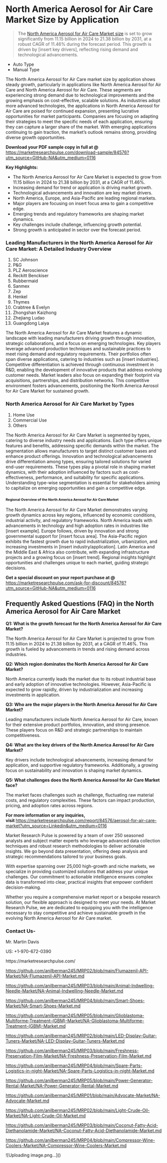 <h1>North America Aerosol for Air Care Market&nbsp;Size by Application</h1><blockquote><p>The <a href="https://marketresearchpulse.com/download-sample/84576?utm_source=GitHub-NA&amp;utm_medium=0116">North America Aerosol for Air Care Market size</a> is set to grow significantly from 11.15 billion in 2024 to 21.38 billion by 2031, at a robust CAGR of 11.46% during the forecast period. This growth is driven by [insert key drivers], reflecting rising demand and technological advancements.</p></blockquote><ul><li>Auto Type<li> Manual Type</li></ul><p>The North America Aerosol for Air Care market size by application shows steady growth, particularly in applications like North America Aerosol for Air Care and North America Aerosol for Air Care. These segments are experiencing strong demand due to technological improvements and the growing emphasis on cost-effective, scalable solutions. As industries adopt more advanced technologies, the applications in North America Aerosol for Air Care are poised for continued expansion, presenting lucrative opportunities for market participants. Companies are focusing on adapting their strategies to meet the specific needs of each application, ensuring they can capture a larger share of the market. With emerging applications continuing to gain traction, the market’s outlook remains strong, providing diverse growth opportunities.</p><p><strong>Download your PDF sample copy in full at @ </strong><a href="https://marketresearchpulse.com/download-sample/84576?utm_source=GitHub-NA&amp;utm_medium=0116">https://marketresearchpulse.com/download-sample/84576?utm_source=GitHub-NA&amp;utm_medium=0116</a></p><p><strong>Key Highlights: </strong></p><ul><li>The North America Aerosol for Air Care Market is expected to grow from 11.15 billion in 2024 to 21.38 billion by 2031, at a CAGR of 11.46%.</li><li>Increasing demand for trend or application is driving market growth.</li><li>Technological advancements and innovation are key market drivers.</li><li>North America, Europe, and Asia-Pacific are leading regional markets.</li><li>Major players are focusing on insert focus area to gain a competitive edge.</li><li>Emerging trends and regulatory frameworks are shaping market dynamics.</li><li>Key challenges include challenge, influencing growth potential.</li><li>Strong growth is anticipated in sector over the forecast period.</li></ul><h3>Leading Manufacturers in the North America Aerosol for Air Care Market: A Detailed Industry Overview</h3><ol><li>SC Johnson</li><li>P&G</li><li>PLZ Aeroscience</li><li>Reckitt Benckiser</li><li>Rubbermaid</li><li>Sanmex</li><li>Zep</li><li>Henkel</li><li>Thymes</li><li>Crabtree & Evelyn</li><li>Zhongshan Kaizhong</li><li>Zhejiang Ludao</li><li>Guangdong Laiya</li></ol><div class="flex max-w-full flex-col flex-grow"><div class="min-h-8 text-message flex w-full flex-col items-end gap-2 whitespace-normal break-words [.text-message+&amp;]:mt-5" dir="auto" data-message-author-role="assistant" data-message-id="fd8432e4-4910-450d-b182-61b7bfb0a01f" data-message-model-slug="gpt-4o"><div class="flex w-full flex-col gap-1 empty:hidden first:pt-[3px]"><div class="markdown prose w-full break-words dark:prose-invert light"><p>The North America Aerosol for Air Care Market features a dynamic landscape with leading manufacturers driving growth through innovation, strategic collaborations, and a focus on emerging technologies. Key players leverage advanced production techniques and sustainable practices to meet rising demand and regulatory requirements. Their portfolios often span diverse applications, catering to industries such as [insert industries]. Competitive differentiation is achieved through continuous investment in R&amp;D, enabling the development of innovative products that address evolving customer needs. Market leaders also focus on expanding their footprint via acquisitions, partnerships, and distribution networks. This competitive environment fosters advancements, positioning the North America Aerosol for Air Care Market for sustained growth.</p></div></div></div></div><h3>North America Aerosol for Air Care Market by Types</h3><ol><li>Home Use<li> Commercial Use<li> Others</li></ol><div class="flex max-w-full flex-col flex-grow"><div class="min-h-8 text-message flex w-full flex-col items-end gap-2 whitespace-normal break-words [.text-message+&amp;]:mt-5" dir="auto" data-message-author-role="assistant" data-message-id="084470be-0bb7-4664-bddf-5156b4f41249" data-message-model-slug="gpt-4o-mini"><div class="flex w-full flex-col gap-1 empty:hidden first:pt-[3px]"><div class="markdown prose w-full break-words dark:prose-invert light"><p>The North America Aerosol for Air Care Market is segmented by types, catering to diverse industry needs and applications. Each type offers unique features and benefits, addressing specific demands within the market. The segmentation allows manufacturers to target distinct customer bases and enhance product offerings. Innovation and technological advancements drive differentiation among types, ensuring tailored solutions for varied end-user requirements. These types play a pivotal role in shaping market dynamics, with their adoption influenced by factors such as cost-effectiveness, performance, and suitability for specific applications. Understanding type-wise segmentation is essential for stakeholders aiming to capitalize on emerging opportunities and gain a competitive edge.</p></div></div></div></div><h3><span style="font-size: 11px;">Regional Overview of the North America Aerosol for Air Care Market</span></h3><div class="flex max-w-full flex-col flex-grow"><div class="min-h-8 text-message flex w-full flex-col items-end gap-2 whitespace-normal break-words [.text-message+&amp;]:mt-5" dir="auto" data-message-author-role="assistant" data-message-id="e9038762-ce64-4e30-91c9-9bd413514231" data-message-model-slug="gpt-4o-mini"><div class="flex w-full flex-col gap-1 empty:hidden first:pt-[3px]"><div class="markdown prose w-full break-words dark:prose-invert light"><p>The North America Aerosol for Air Care Market demonstrates varying growth dynamics across key regions, influenced by economic conditions, industrial activity, and regulatory frameworks. North America leads with advancements in technology and high adoption rates in industries like [insert example]. Europe follows, driven by innovation and strong governmental support for [insert focus area]. The Asia-Pacific region exhibits the fastest growth due to rapid industrialization, urbanization, and increasing investments in [insert industry/application]. Latin America and the Middle East &amp; Africa also contribute, with expanding infrastructure projects and a growing focus on [insert trend]. Regional insights highlight opportunities and challenges unique to each market, guiding strategic decisions.</p></div></div></div></div><p><strong>Get a special discount on your report purchase at @ </strong><a href="https://marketresearchpulse.com/ask-for-discount/84576?utm_source=GitHub-NA&amp;utm_medium=0116">https://marketresearchpulse.com/ask-for-discount/84576?utm_source=GitHub-NA&amp;utm_medium=0116</a></p><h2>Frequently Asked Questions (FAQ) in the North America Aerosol for Air Care Market</h2><p><strong>Q1: What is the growth forecast for the North America Aerosol for Air Care Market?</strong></p><p>The North America Aerosol for Air Care Market is projected to grow from 11.15 billion in 2024 to 21.38 billion by 2031, at a CAGR of 11.46%. This growth is fueled by advancements in trends and rising demand across industries.</p><p><strong>Q2: Which region dominates the North America Aerosol for Air Care Market?</strong></p><p>North America currently leads the market due to its robust industrial base and early adoption of innovative technologies. However, Asia-Pacific is expected to grow rapidly, driven by industrialization and increasing investments in application.</p><p><strong>Q3: Who are the major players in the North America Aerosol for Air Care Market?</strong></p><p>Leading manufacturers include North America Aerosol for Air Care, known for their extensive product portfolios, innovation, and strong presence. These players focus on R&amp;D and strategic partnerships to maintain competitiveness.</p><p><strong>Q4: What are the key drivers of the North America Aerosol for Air Care Market?</strong></p><p>Key drivers include technological advancements, increasing demand for application, and supportive regulatory frameworks. Additionally, a growing focus on sustainability and innovation is shaping market dynamics.</p><p><strong>Q5: What challenges does the North America Aerosol for Air Care Market face?</strong></p><p>The market faces challenges such as challenge, fluctuating raw material costs, and regulatory complexities. These factors can impact production, pricing, and adoption rates across regions.</p><p><strong>For more information or any inquiries, visit&nbsp;</strong><a href="https://marketresearchpulse.com/report/84576/aerosol-for-air-care-market?utm_source=Linkedin&utm_medium=0116">https://marketresearchpulse.com/report/84576/aerosol-for-air-care-market?utm_source=Linkedin&utm_medium=0116</a></p><p>Market Research Pulse is powered by a team of over 250 seasoned analysts and subject matter experts who leverage advanced data collection techniques and robust research methodologies to deliver actionable insights. We go beyond data presentation, offering deep analysis and strategic recommendations tailored to your business goals.</p><p>With expertise spanning over 25,000 high-growth and niche markets, we specialize in providing customized solutions that address your unique challenges. Our commitment to actionable intelligence ensures complex data is transformed into clear, practical insights that empower confident decision-making.</p><p>Whether you require a comprehensive market report or a bespoke research solution, our flexible approach is designed to meet your needs. At Market Research Pulse, we are dedicated to equipping you with the intelligence necessary to stay competitive and achieve sustainable growth in the evolving North America Aerosol for Air Care market.</p><h3><strong>Contact Us-</strong></h3><p>Mr. Martin Davis</p><p>US: +1-970-672-0390</p><p>https://marketresearchpulse.com/</p><p><a href="https://github.com/anilberman245/MRP02/blob/main/Flumazenil-API-Market/NA-Flumazenil-API-Market.md">https://github.com/anilberman245/MRP02/blob/main/Flumazenil-API-Market/NA-Flumazenil-API-Market.md</a></p><p><a href="https://github.com/anilberman245/MRP03/blob/main/Animal-Indwelling-Needle-Market/NA-Animal-Indwelling-Needle-Market.md">https://github.com/anilberman245/MRP03/blob/main/Animal-Indwelling-Needle-Market/NA-Animal-Indwelling-Needle-Market.md</a></p><p><a href="https://github.com/anilberman245/MRP04/blob/main/Smart-Shoes-Market/NA-Smart-Shoes-Market.md">https://github.com/anilberman245/MRP04/blob/main/Smart-Shoes-Market/NA-Smart-Shoes-Market.md</a></p><p><a href="https://github.com/anilberman245/MRP05/blob/main/Glioblastoma-Multiforme-Treatment-(GBM)-Market/NA-Glioblastoma-Multiforme-Treatment-(GBM)-Market.md">https://github.com/anilberman245/MRP05/blob/main/Glioblastoma-Multiforme-Treatment-(GBM)-Market/NA-Glioblastoma-Multiforme-Treatment-(GBM)-Market.md</a></p><p><a href="https://github.com/anilberman245/MRP02/blob/main/LED-Display-Guitar-Tuners-Market/NA-LED-Display-Guitar-Tuners-Market.md">https://github.com/anilberman245/MRP02/blob/main/LED-Display-Guitar-Tuners-Market/NA-LED-Display-Guitar-Tuners-Market.md</a></p><p><a href="https://github.com/anilberman245/MRP03/blob/main/Freshness-Preservation-Film-Market/NA-Freshness-Preservation-Film-Market.md">https://github.com/anilberman245/MRP03/blob/main/Freshness-Preservation-Film-Market/NA-Freshness-Preservation-Film-Market.md</a></p><p><a href="https://github.com/anilberman245/MRP04/blob/main/Spare-Parts-Logistics-in-night-Market/NA-Spare-Parts-Logistics-in-night-Market.md">https://github.com/anilberman245/MRP04/blob/main/Spare-Parts-Logistics-in-night-Market/NA-Spare-Parts-Logistics-in-night-Market.md</a></p><p><a href="https://github.com/anilberman245/MRP05/blob/main/Power-Generator-Rental-Market/NA-Power-Generator-Rental-Market.md">https://github.com/anilberman245/MRP05/blob/main/Power-Generator-Rental-Market/NA-Power-Generator-Rental-Market.md</a></p><p><a href="https://github.com/anilberman245/MRP01/blob/main/Advocate-Market/NA-Advocate-Market.md">https://github.com/anilberman245/MRP01/blob/main/Advocate-Market/NA-Advocate-Market.md</a></p><p><a href="https://github.com/anilberman245/MRP02/blob/main/Light-Crude-Oil-Market/NA-Light-Crude-Oil-Market.md">https://github.com/anilberman245/MRP02/blob/main/Light-Crude-Oil-Market/NA-Light-Crude-Oil-Market.md</a></p><p><a href="https://github.com/anilberman245/MRP03/blob/main/Coconut-Fatty-Acid-Diethanolamide-Market/NA-Coconut-Fatty-Acid-Diethanolamide-Market.md">https://github.com/anilberman245/MRP03/blob/main/Coconut-Fatty-Acid-Diethanolamide-Market/NA-Coconut-Fatty-Acid-Diethanolamide-Market.md</a></p><p><a href="https://github.com/anilberman245/MRP04/blob/main/Compressor-Wine-Coolers-Market/NA-Compressor-Wine-Coolers-Market.md">https://github.com/anilberman245/MRP04/blob/main/Compressor-Wine-Coolers-Market/NA-Compressor-Wine-Coolers-Market.md</a></p>
![Uploading image.png…]()
